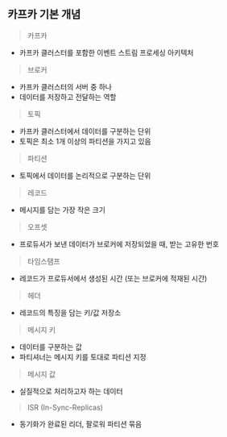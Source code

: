 ## 카프카 기본 개념

> 카프카

- 카프카 클러스터를 포함한 이벤트 스트림 프로세싱 아키텍처

> 브로커

- 카프카 클러스터의 서버 중 하나
- 데이터를 저장하고 전달하는 역할

> 토픽

- 카프카 클러스터에서 데이터를 구분하는 단위
- 토픽은 최소 1개 이상의 파티션을 가지고 있음

> 파티션

- 토픽에서 데이터를 논리적으로 구분하는 단위

> 레코드

- 메시지를 담는 가장 작은 크기

> 오프셋

- 프로듀서가 보낸 데이터가 브로커에 저장되었을 때, 받는 고유한 번호

> 타임스탬프

- 레코드가 프로듀서에서 생성된 시간 (또는 브로커에 적재된 시간)

> 헤더

- 레코드의 특징을 담는 키/값 저장소

> 메시지 키

- 데이터를 구분하는 값
- 파티셔너는 메시지 키를 토대로 파티션 지정

> 메시지 값

- 실질적으로 처리하고자 하는 데이터

> ISR (In-Sync-Replicas)

- 동기화가 완료된 리더, 팔로워 파티션 묶음

